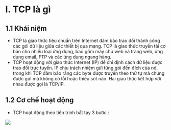 # I. TCP là gì
## 1.1 Khái niệm
-  TCP  là giao thức tiêu chuẩn trên Internet đảm bảo trao đổi thành công các gói dữ liệu giữa các thiết bị qua mạng. TCP là giao thức truyền tải cơ bản cho nhiều loại ứng dụng, bao gồm máy chủ web và trang web, ứng dụng email, FTP và các ứng dụng ngang hàng.
- TCP hoạt động với giao thức Internet (IP) để chỉ định cách dữ liệu được trao đổi trực tuyến. IP chịu trách nhiệm gửi từng gói đến đích của nó, trong khi TCP đảm bảo rằng các byte được truyền theo thứ tự mà chúng được gửi mà không có lỗi hoặc thiếu sót nào. Hai giao thức kết hợp với nhau được gọi là TCP/IP.
## 1.2 Cơ chế hoạt động
- TCP hoạt động theo tiến trình bắt tay 3 bước :

<img src="image/1.PNG">